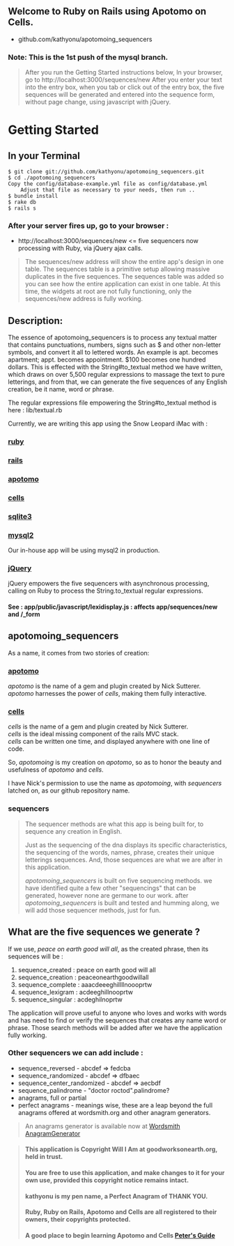 ## Welcome to Ruby on Rails using Apotomo on Cells.
* github.com/kathyonu/apotomoing_sequencers

### Note: This is the 1st push of the mysql branch.
> After you run the Getting Started instructions below, 
> In your browser, go to http://localhost:3000/sequences/new
> After you enter your text into the entry box,
> when you tab or click out of the entry box, the five sequences
> will be generated and entered into the sequence form,
> without page change, using javascript with jQuery.

# Getting Started
## In your Terminal

	$ git clone git://github.com/kathyonu/apotomoing_sequencers.git
	$ cd ./apotomoing_sequencers
	Copy the config/database-example.yml file as config/database.yml
        Adjust that file as necessary to your needs, then run ..
	$ bundle install
	$ rake db
	$ rails s

### After your server fires up, go to your browser : 

*	http://localhost:3000/sequences/new     <= five sequencers now processing with Ruby, via jQuery ajax calls.

> The sequences/new address will show the entire app's design in one table. 
> The sequences table is a primitive setup allowing massive duplicates in the five sequences. 
> The sequences table was added so you can see how the entire application can exist in one table. 
> At this time, the widgets at root are not fully functioning, only the sequences/new address is fully working.

## Description:

The essence of apotomoing_sequencers is to process any textual matter that contains punctuations, numbers, signs such as $ and other non-letter symbols, and convert it all to lettered words.  An example is apt. becomes apartment; appt. becomes appointment. $100 becomes one hundred dollars.  This is effected with the String#to_textual method we have written, which draws on over 5,500 regular expressions to massage the text to pure letterings, and from that, we can generate the five sequences of any English creation, be it name, word or phrase. 

The regular expressions file empowering the String#to_textual method is here : lib/textual.rb

Currently, we are writing this app using the Snow Leopard iMac with : 
### [ruby](http://rubyforge.org/ "Ruby 1.9.2p0 2010-08-18 revision 29036 [x86_64-darwin10]")
### [rails](http://rubyforge.org/projects/rails/ "Rails 3.0.5, up through Rails 3.0.10")
### [apotomo](http://apotomo.de/ "Apotomo 1.2.0")
### [cells](http://cells.rubyforge.org/ "Cells 3.5.6")
### [sqlite3](http://www.sqlite.org/quickstart.html "SQLite")
### [mysql2](http://rubygems.org/gems/mysql2 "mysql2")
Our in-house app will be using mysql2 in production.
### [jQuery](http://jquery.com/ "jQuery")
jQuery empowers the five sequencers with asynchronous processing, calling on Ruby to process the String.to_textual regular expressions.
#### See : app/public/javascript/lexidisplay.js : affects app/sequences/new and /_form

## apotomoing_sequencers
As a name, it comes from two stories of creation:

### [apotomo](http://apotomo.de/ "apotomo")
*_apotomo_* is the name of a gem and plugin created by Nick Sutterer.
*_apotomo_* harnesses the power of *cells*, making them fully interactive.

### [cells](http://cells.rubyforge.org/ "cells")
*_cells_* is the name of a gem and plugin created by Nick Sutterer.  
*_cells_* is the ideal missing component of the rails MVC stack.  
*_cells_* can be written one time, and displayed anywhere with one line of code.

So, *apotomoing* is my creation on *apotomo*, so as to honor the beauty and usefulness of *apotomo* and *cells*.

I have Nick's permission to use the name as *apotomoing*, with *sequencers* latched on, as our github repository name.

### sequencers
> The sequencer methods are what this app is being built for, to sequence any creation in English.
>
> Just as the sequencing of the dna displays its specific characteristics, 
> the sequencing of the words, names, phrase, creates their unique letterings sequences.
> And, those sequences are what we are after in this application.
>
> *apotomoing_sequencers* is built on five sequencing methods.
> we have identified quite a few other "sequencings" that can be generated, however none are germane to our work.
> after *apotomoing_sequencers* is built and tested and humming along, we will add those sequencer methods, just for fun.

## What are the five sequences we generate ? 

If we use, *peace on earth good will all*, as the created phrase, then its sequences will be :

1. sequence_created  : peace on earth good will all
2. sequence_creation : peaceonearthgoodwillall
3. sequence_complete : aaacdeeeghillllnoooprtw
4. sequence_lexigram : acdeeghillnooprtw
5. sequence_singular : acdeghilnoprtw

The application will prove useful to anyone who loves and works with words and has need to find or verify the sequences that creates any name word or phrase. 
Those search methods will be added after we have the application fully working.

### Other sequencers we can add include :

* sequence_reversed - abcdef => fedcba
* sequence_randomized - abcdef => dfbaec
* sequence_center_randomized - abcdef => aecbdf
* sequence_palindrome - "doctor roctod".palindrome?
* anagrams, full or partial
* perfect anagrams - meanings wise, these are a leap beyond the full anagrams offered at wordsmith.org and other anagram generators.

> An anagrams generator is available now at [Wordsmith AnagramGenerator](http://www.wordsmith.org/ "Wordsmith.org AnagramGenerator")

> #### This application is Copyright Will I Am at goodworksonearth.org, held in trust.
> #### You are free to use this application, and make changes to it for your own use, provided this copyright notice remains intact.  
> #### kathyonu is my pen name, a Perfect Anagram of THANK YOU.
> #### Ruby, Ruby on Rails, Apotomo and Cells are all registered to their owners, their copyrights protected.
> #### A good place to begin learning Apotomo and Cells [Peter's Guide](http://apotomo.de/peters-guide-1.1/introduction.html "Peter's Guide")
